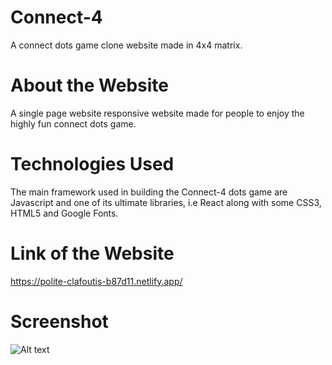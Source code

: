 # Connect-4

A connect dots game clone website made in 4x4 matrix.

# About the Website

A single page website responsive website made for people to enjoy the highly fun connect dots game.

# Technologies Used

The main framework used in building the Connect-4 dots game are Javascript and one of its ultimate libraries, i.e React along with some CSS3, HTML5 and Google Fonts.

# Link of the Website

https://polite-clafoutis-b87d11.netlify.app/

# Screenshot

![Alt text](/relative/path/to/img.jpg?raw=true "Optional Title")
